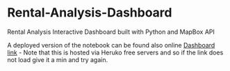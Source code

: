 # Rental-Analysis-Dashboard
Rental Analysis Interactive Dashboard built with Python and MapBox API 

A deployed version of the notebook can be found also online [Dashboard link](https://rentaldashboard.herokuapp.com/app) - Note that this is hosted via Heruko free servers and so if the link does not load give it a min and try again. 


